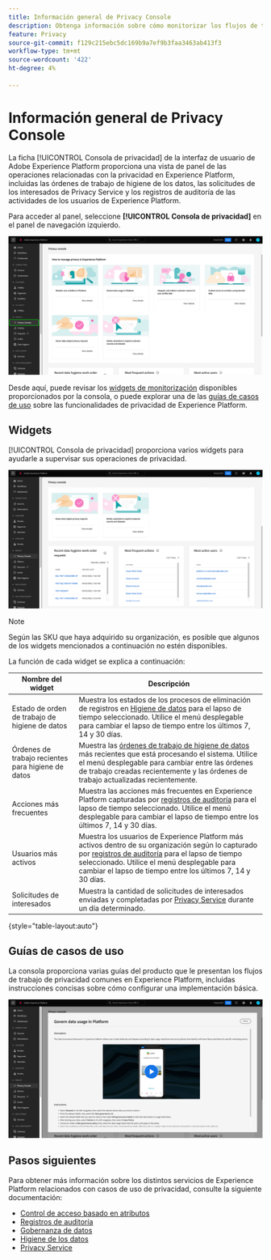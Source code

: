 ```yaml
---
title: Información general de Privacy Console
description: Obtenga información sobre cómo monitorizar los flujos de trabajo relacionados con la privacidad en la interfaz de usuario de Adobe Experience Platform.
feature: Privacy
source-git-commit: f129c215ebc5dc169b9a7ef9b3faa3463ab413f3
workflow-type: tm+mt
source-wordcount: '422'
ht-degree: 4%

---
```


# Información general de Privacy Console

La ficha [!UICONTROL Consola de privacidad] de la interfaz de usuario de Adobe Experience Platform proporciona una vista de panel de las operaciones relacionadas con la privacidad en Experience Platform, incluidas las órdenes de trabajo de higiene de los datos, las solicitudes de los interesados de Privacy Service y los registros de auditoría de las actividades de los usuarios de Experience Platform.

Para acceder al panel, seleccione **[!UICONTROL Consola de privacidad]** en el panel de navegación izquierdo.

![Imagen que muestra [!UICONTROL Consola de privacidad] seleccionada en el panel de navegación izquierdo de la interfaz de usuario de Experience Platform](../images/governance-privacy-security/privacy-console/left-nav.png)

Desde aquí, puede revisar los [widgets de monitorización](#widgets) disponibles proporcionados por la consola, o puede explorar una de las [guías de casos de uso](#use-case-guides) sobre las funcionalidades de privacidad de Experience Platform.

## Widgets

[!UICONTROL Consola de privacidad] proporciona varios widgets para ayudarle a supervisar sus operaciones de privacidad.

![Imagen que muestra [!UICONTROL Consola de privacidad] seleccionada en el panel de navegación izquierdo de la interfaz de usuario de Experience Platform](../images/governance-privacy-security/privacy-console/widgets.png)

>[!NOTE]
>
>Según las SKU que haya adquirido su organización, es posible que algunos de los widgets mencionados a continuación no estén disponibles.

La función de cada widget se explica a continuación:

| Nombre del widget | Descripción |
| --- | --- |
| Estado de orden de trabajo de higiene de datos | Muestra los estados de los procesos de eliminación de registros en [Higiene de datos](../../hygiene/home.md) para el lapso de tiempo seleccionado. Utilice el menú desplegable para cambiar el lapso de tiempo entre los últimos 7, 14 y 30 días. |
| Órdenes de trabajo recientes para higiene de datos | Muestra las [órdenes de trabajo de higiene de datos](../../hygiene/home.md) más recientes que está procesando el sistema. Utilice el menú desplegable para cambiar entre las órdenes de trabajo creadas recientemente y las órdenes de trabajo actualizadas recientemente. |
| Acciones más frecuentes | Muestra las acciones más frecuentes en Experience Platform capturadas por [registros de auditoría](./audit-logs/overview.md) para el lapso de tiempo seleccionado. Utilice el menú desplegable para cambiar el lapso de tiempo entre los últimos 7, 14 y 30 días. |
| Usuarios más activos | Muestra los usuarios de Experience Platform más activos dentro de su organización según lo capturado por [registros de auditoría](./audit-logs/overview.md) para el lapso de tiempo seleccionado. Utilice el menú desplegable para cambiar el lapso de tiempo entre los últimos 7, 14 y 30 días. |
| Solicitudes de interesados | Muestra la cantidad de solicitudes de interesados enviadas y completadas por [Privacy Service](../../privacy-service/home.md) durante un día determinado. |

{style="table-layout:auto"}

## Guías de casos de uso

La consola proporciona varias guías del producto que le presentan los flujos de trabajo de privacidad comunes en Experience Platform, incluidas instrucciones concisas sobre cómo configurar una implementación básica.

![Imagen que muestra [!UICONTROL Consola de privacidad] seleccionada en el panel de navegación izquierdo de la interfaz de usuario de Experience Platform](../images/governance-privacy-security/privacy-console/use-case-guide.png)

## Pasos siguientes

Para obtener más información sobre los distintos servicios de Experience Platform relacionados con casos de uso de privacidad, consulte la siguiente documentación:

* [Control de acceso basado en atributos](../../access-control/abac/overview.md)
* [Registros de auditoría](./audit-logs/overview.md)
* [Gobernanza de datos](../../data-governance/home.md)
* [Higiene de los datos](../../hygiene/home.md)
* [Privacy Service](../../privacy-service/home.md)
